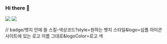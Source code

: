 ### Hi there 👋

<!--
**1000hyehyang/1000hyehyang** is a ✨ _special_ ✨ repository because its `README.md` (this file) appears on your GitHub profile.

Here are some ideas to get you started:

- 🔭 I’m currently working on ...
- 🌱 I’m currently learning ...
- 👯 I’m looking to collaborate on ...
- 🤔 I’m looking for help with ...
- 💬 Ask me about ...
- 📫 How to reach me: ...
- 😄 Pronouns: ...
- ⚡ Fun fact: ...
-->
<img src="https://img.shields.io/badge/Java-FFA500?style=flat-square&logo=Java&logoColor=white"/>
<img src="https://img.shields.io/badge/React-61DAFB?style=flat-square&logo=React&logoColor=white"/>

// badge/뱃지 안에 쓸 스킬-색상코드?style=원하는 뱃지 스타일&logo=심플 아이콘 사이트에 있는 로고 이름 그대로&logoColor=로고 색


